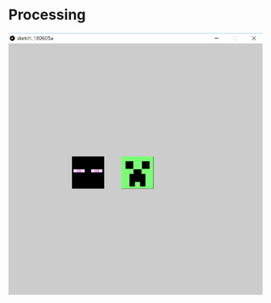# Processing
![image](https://github.com/egg880604/Processing/blob/master/%E6%9C%AA%E5%91%BD%E5%90%8D.png)
